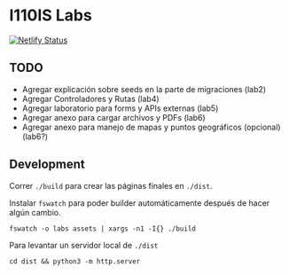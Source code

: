 # I110IS Labs

[![Netlify Status](https://api.netlify.com/api/v1/badges/16cf0f3f-f1a6-4aa8-8dba-4fdc60a07414/deploy-status)](https://app.netlify.com/sites/voluble-cat-16cf66/deploys)

## TODO

- Agregar explicación sobre seeds en la parte de migraciones (lab2)
- Agregar Controladores y Rutas (lab4)
- Agregar laboratorio para forms y APIs externas (lab5)
- Agregar anexo para cargar archivos y PDFs (lab6)
- Agregar anexo para manejo de mapas y puntos geográficos (opcional) (lab6?)


## Development

Correr `./build` para crear las páginas finales en `./dist`.

Instalar `fswatch` para poder builder automáticamente después de hacer algún cambio.

```
fswatch -o labs assets | xargs -n1 -I{} ./build
```

Para levantar un servidor local de `./dist`

```
cd dist && python3 -m http.server
```
